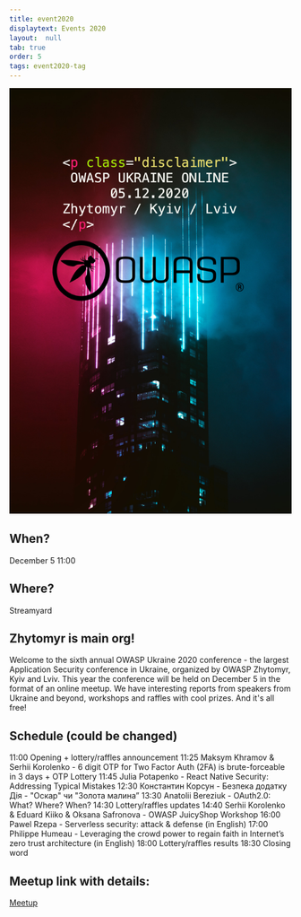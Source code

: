 ```yaml
---
title: event2020
displaytext: Events 2020
layout:  null
tab: true
order: 5
tags: event2020-tag
---
```


![OWASP UKRAINE online meetup 2020](assets/images/meetup/FINAL_OWASP_COLOUR.jpg "OWASP Ukraine 2020")

## When?
December 5
11:00

## Where?
Streamyard

## Zhytomyr is main org!
Welcome to the sixth annual OWASP Ukraine 2020 conference - the largest Application Security conference in Ukraine, organized by OWASP Zhytomyr, Kyiv and Lviv. This year the conference will be held on December 5 in the format of an online meetup. We have interesting reports from speakers from Ukraine and beyond, workshops and raffles with cool prizes. And it's all free!

## Schedule (could be changed)
11:00 Opening + lottery/raffles announcement
11:25 Maksym Khramov & Serhii Korolenko - 6 digit OTP for Two Factor Auth (2FA) is brute-forceable in 3 days + OTP Lottery
11:45 Julia Potapenko - React Native Security: Addressing Typical Mistakes
12:30 Константин Корсун - Безпека додатку Дія - "Оскар" чи "Золота малина”
13:30 Anatolii Bereziuk - OAuth2.0: What? Where? When?
14:30 Lottery/raffles updates 
14:40 Serhii Korolenko & Eduard Kiiko & Oksana Safronova - OWASP JuicyShop Workshop
16:00 Pawel Rzepa - Serverless security: attack & defense (in English)
17:00 Philippe Humeau - Leveraging the crowd power to regain faith in Internet’s zero trust architecture (in English)
18:00 Lottery/raffles results 
18:30 Closing word

## Meetup link with details:
[Meetup](https://www.meetup.com/OWASP-Zhytomyr-Chapter/events/274658398/)